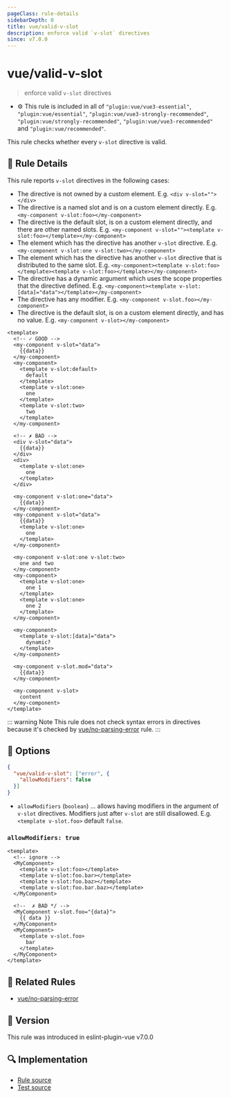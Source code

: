```yaml
---
pageClass: rule-details
sidebarDepth: 0
title: vue/valid-v-slot
description: enforce valid `v-slot` directives
since: v7.0.0
---
```


# vue/valid-v-slot

> enforce valid `v-slot` directives

- :gear: This rule is included in all of `"plugin:vue/vue3-essential"`, `"plugin:vue/essential"`, `"plugin:vue/vue3-strongly-recommended"`, `"plugin:vue/strongly-recommended"`, `"plugin:vue/vue3-recommended"` and `"plugin:vue/recommended"`.

This rule checks whether every `v-slot` directive is valid.

## :book: Rule Details

This rule reports `v-slot` directives in the following cases:

- The directive is not owned by a custom element. E.g. `<div v-slot=""></div>`
- The directive is a named slot and is on a custom element directly. E.g. `<my-component v-slot:foo></my-component>`
- The directive is the default slot, is on a custom element directly, and there are other named slots. E.g. `<my-component v-slot=""><template v-slot:foo></template></my-component>`
- The element which has the directive has another `v-slot` directive. E.g. `<my-component v-slot:one v-slot:two></my-component>`
- The element which has the directive has another `v-slot` directive that is distributed to the same slot. E.g. `<my-component><template v-slot:foo></template><template v-slot:foo></template></my-component>`
- The directive has a dynamic argument which uses the scope properties that the directive defined. E.g. `<my-component><template v-slot:[data]="data"></template></my-component>`
- The directive has any modifier. E.g. `<my-component v-slot.foo></my-component>`
- The directive is the default slot, is on a custom element directly, and has no value. E.g. `<my-component v-slot></my-component>`

<eslint-code-block :rules="{'vue/valid-v-slot': ['error']}">

```vue
<template>
  <!-- ✓ GOOD -->
  <my-component v-slot="data">
    {{data}}
  </my-component>
  <my-component>
    <template v-slot:default>
      default
    </template>
    <template v-slot:one>
      one
    </template>
    <template v-slot:two>
      two
    </template>
  </my-component>

  <!-- ✗ BAD -->
  <div v-slot="data">
    {{data}}
  </div>
  <div>
    <template v-slot:one>
      one
    </template>
  </div>

  <my-component v-slot:one="data">
    {{data}}
  </my-component>
  <my-component v-slot="data">
    {{data}}
    <template v-slot:one>
      one
    </template>
  </my-component>

  <my-component v-slot:one v-slot:two>
    one and two
  </my-component>
  <my-component>
    <template v-slot:one>
      one 1
    </template>
    <template v-slot:one>
      one 2
    </template>
  </my-component>

  <my-component>
    <template v-slot:[data]="data">
      dynamic?
    </template>
  </my-component>

  <my-component v-slot.mod="data">
    {{data}}
  </my-component>

  <my-component v-slot>
    content
  </my-component>
</template>
```

</eslint-code-block>

::: warning Note
This rule does not check syntax errors in directives because it's checked by [vue/no-parsing-error] rule.
:::

## :wrench: Options

```json
{
  "vue/valid-v-slot": ["error", {
    "allowModifiers": false
  }]
}
```

- `allowModifiers` (`boolean`) ... allows having modifiers in the argument of `v-slot` directives. Modifiers just after `v-slot` are still disallowed. E.g. `<template v-slot.foo>` default `false`.

### `allowModifiers: true`

<eslint-code-block :rules="{'vue/valid-v-slot': ['error', {allowModifiers: true}]}">

```vue
<template>
  <!-- ignore -->
  <MyComponent>
    <template v-slot:foo></template>
    <template v-slot:foo.bar></template>
    <template v-slot:foo.baz></template>
    <template v-slot:foo.bar.baz></template>
  </MyComponent>

  <!--  ✗ BAD */ -->
  <MyComponent v-slot.foo="{data}">
    {{ data }}
  </MyComponent>
  <MyComponent>
    <template v-slot.foo>
      bar
    </template>
  </MyComponent>
</template>
```

</eslint-code-block>

## :couple: Related Rules

- [vue/no-parsing-error]

[vue/no-parsing-error]: ./no-parsing-error.md

## :rocket: Version

This rule was introduced in eslint-plugin-vue v7.0.0

## :mag: Implementation

- [Rule source](https://github.com/vuejs/eslint-plugin-vue/blob/master/lib/rules/valid-v-slot.js)
- [Test source](https://github.com/vuejs/eslint-plugin-vue/blob/master/tests/lib/rules/valid-v-slot.js)
